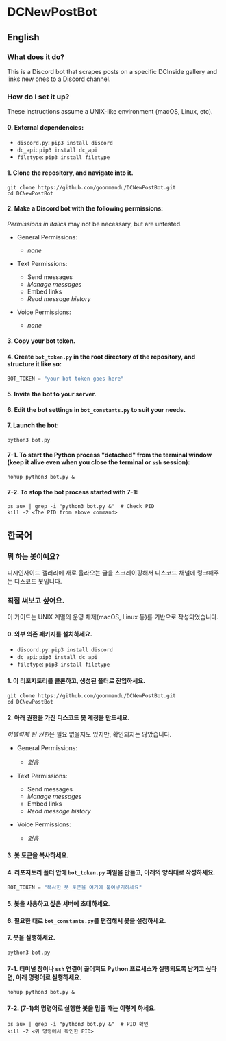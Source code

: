 # DCNewPostBot
## English
### What does it do?  
This is a Discord bot that scrapes posts on a specific DCInside gallery and links new ones to a Discord channel.

### How do I set it up?  
These instructions assume a UNIX-like environment (macOS, Linux, etc).

#### 0. External dependencies:
- `discord.py`: `pip3 install discord`
- `dc_api`: `pip3 install dc_api`
- `filetype`: `pip3 install filetype`

#### 1. Clone the repository, and navigate into it.
```shell
git clone https://github.com/goonmandu/DCNewPostBot.git
cd DCNewPostBot
```

#### 2. Make a Discord bot with the following permissions:  
*Permissions in italics* may not be necessary, but are untested.


- General Permissions:
  - *none*


- Text Permissions:
  - Send messages
  - *Manage messages*
  - Embed links
  - *Read message history*


- Voice Permissions:
  - *none*


#### 3. Copy your bot token.

#### 4. Create `bot_token.py` in the root directory of the repository, and structure it like so:
```py
BOT_TOKEN = "your bot token goes here"
```

#### 5. Invite the bot to your server.

#### 6. Edit the bot settings in `bot_constants.py` to suit your needs.

#### 7. Launch the bot:
```shell
python3 bot.py
```

#### 7-1. To start the Python process "detached" from the terminal window (keep it alive even when you close the terminal or `ssh` session):
```shell
nohup python3 bot.py &
```

#### 7-2. To stop the bot process started with 7-1:
```shell
ps aux | grep -i "python3 bot.py &"  # Check PID
kill -2 <The PID from above command>
```

## 한국어
### 뭐 하는 봇이예요?
디시인사이드 갤러리에 새로 올라오는 글을 스크레이핑해서 디스코드 채널에 링크해주는 디스코드 봇입니다.

### 직접 써보고 싶어요.  
이 가이드는 UNIX 계열의 운영 체제(macOS, Linux 등)를 기반으로 작성되었습니다.

#### 0. 외부 의존 패키지를 설치하세요.
- `discord.py`: `pip3 install discord`
- `dc_api`: `pip3 install dc_api`
- `filetype`: `pip3 install filetype`

#### 1. 이 리포지토리를 클론하고, 생성된 폴더로 진입하세요.
```shell
git clone https://github.com/goonmandu/DCNewPostBot.git
cd DCNewPostBot
```

#### 2. 아래 권한을 가진 디스코드 봇 계정을 만드세요.
*이탤릭체 된 권한*은 필요 없을지도 있지만, 확인되지는 않았습니다.


- General Permissions:
  - *없음*


- Text Permissions:
  - Send messages
  - *Manage messages*
  - Embed links
  - *Read message history*


- Voice Permissions:
  - *없음*


#### 3. 봇 토큰을 복사하세요.

#### 4. 리포지토리 폴더 안에 `bot_token.py` 파일을 만들고, 아래의 양식대로 작성하세요.
```py
BOT_TOKEN = "복사한 봇 토큰을 여기에 붙여넣기하세요"
```

#### 5. 봇을 사용하고 싶은 서버에 초대하세요.

#### 6. 필요한 대로 `bot_constants.py`를 편집해서 봇을 설정하세요.

#### 7. 봇을 실행하세요.
```shell
python3 bot.py
```

#### 7-1. 터미널 창이나 `ssh` 연결이 끊어져도 Python 프로세스가 실행되도록 남기고 싶다면, 아래 명령어로 실행하세요.
```shell
nohup python3 bot.py &
```

#### 7-2. (7-1)의 명령어로 실행한 봇을 멈출 때는 이렇게 하세요.
```shell
ps aux | grep -i "python3 bot.py &"  # PID 확인
kill -2 <위 명령에서 확인한 PID>
```